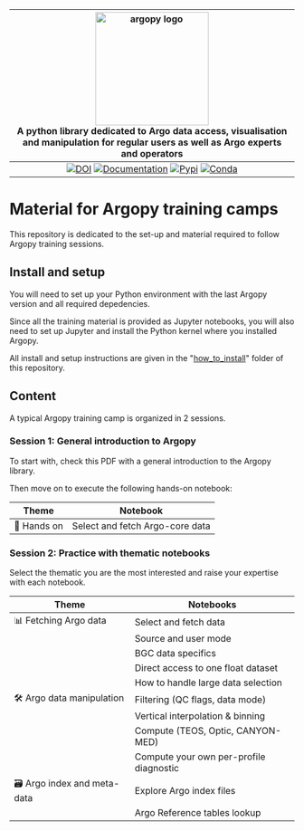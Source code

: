 | <img src="https://raw.githubusercontent.com/euroargodev/argopy/master/docs/_static/argopy_logo_long.png" alt="argopy logo" width="200"/><br>A python library dedicated to Argo data access, visualisation and manipulation for regular users as well as Argo experts and operators | 
|:----------------------------------------------------------------------------------------------------------------------------------------------------------------------------------------------------------------------------------------------------------------------------------:|
|                                                                     [![DOI][joss-badge]][joss-link] [![Documentation][rtd-badge]][rtd-link] [![Pypi][pip-badge]][pip-link] [![Conda][conda-badge]][conda-link]                                                                     |

[joss-badge]: https://img.shields.io/badge/DOI-10.21105%2Fjoss.02425-brightgreen
[joss-link]: https://dx.doi.org/10.21105/joss.02425
[ci-badge]: https://github.com/euroargodev/argopy/actions/workflows/pytests.yml/badge.svg
[cov-badge]: https://codecov.io/gh/euroargodev/argopy/branch/master/graph/badge.svg
[cov-link]: https://codecov.io/gh/euroargodev/argopy
[rtd-badge]: https://img.shields.io/readthedocs/argopy?logo=readthedocs
[rtd-link]: https://argopy.readthedocs.io/en/latest/?badge=latest
[pip-badge]: https://img.shields.io/pypi/v/argopy
[pip-link]: https://pypi.org/project/argopy/
[conda-badge]: https://img.shields.io/conda/vn/conda-forge/argopy?logo=anaconda
[conda-link]: https://anaconda.org/conda-forge/argopy
[ossf-badge]: https://www.bestpractices.dev/projects/5939/badge
[ossf-link]: https://www.bestpractices.dev/projects/5939

# Material for Argopy training camps

This repository is dedicated to the set-up and material required to follow Argopy training sessions.

## Install and setup

You will need to set up your Python environment with the last Argopy version and all required depedencies.

Since all the training material is provided as Jupyter notebooks, you will also need to set up Jupyter and install the Python kernel where you installed Argopy.

All install and setup instructions are given in the "[how_to_install](./how_to_install)" folder of this repository.

## Content

A typical Argopy training camp is organized in 2 sessions.

### Session 1: General introduction to Argopy

To start with, check this PDF with a general introduction to the Argopy library.

Then move on to execute the following hands-on notebook:

| Theme       | Notebook                        | 
|-------------|---------------------------------|
| 🚀 Hands on | Select and fetch Argo-core data |

### Session 2: Practice with thematic notebooks

Select the thematic you are the most interested and raise your expertise with each notebook.

| Theme                      | Notebooks                               |
|----------------------------|-----------------------------------------|
| 📊 Fetching Argo data        | Select and fetch data                   |
|                            | Source and user mode                    |
|                            | BGC data specifics                      |
|                            | Direct access to one float dataset      |
|                            | How to handle large data selection      |
| 🛠️ Argo data manipulation | Filtering (QC flags, data mode)         |
|                            | Vertical interpolation & binning        |
|                            | Compute (TEOS, Optic, CANYON-MED)       |
|                            | Compute your own per-profile diagnostic |
| 🗃️ Argo index and meta-data | Explore Argo index files                |
|                            | Argo Reference tables lookup            |



